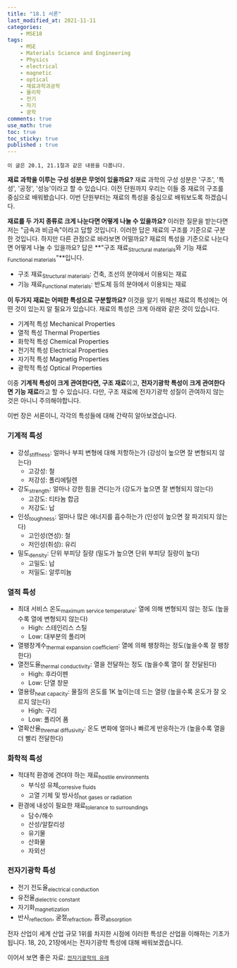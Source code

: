 ```yaml
---
title: "18.1 서론"
last_modified_at: 2021-11-11
categories:
    - MSE18
tags:
    - MSE
    - Materials Science and Engineering
    - Physics
    - electrical
    - magnetic
    - optical
    - 재료과학과공학
    - 물리학
    - 전기
    - 자기
    - 광학
comments: true
use_math: true
toc: true
toc_sticky: true
published : true
---
```


```
이 글은 20.1, 21.1절과 같은 내용을 다룹니다.
```

**재료 과학을 이루는 구성 성분은 무엇이 있을까요?** 재료 과학의 구성 성분은 '구조', '특성', '공정', '성능'이라고 할 수 있습니다. 
이전 단원까지 우리는 이들 중 재료의 구조를 중심으로 배워봤습니다. 이번 단원부터는 재료의 특성을 중심으로 배워보도록 하겠습니다.

**재료를 두 가지 종류로 크게 나눈다면 어떻게 나눌 수 있을까요?** 이러한 질문을 받는다면 저는 "금속과 비금속"이라고 답할 것입니다. 이러한 답은 재료의 구조를 기준으로 구분한 것입니다. 하지만 다른 관점으로 바라보면 어떨까요? 재료의 특성을 기준으로 나눈다면 어떻게 나눌 수 있을까요? 답은 **"구조 재료<sub>Structural materials</sub>와 기능 재료<sub>Functional materials</sub>"**입니다.

 - 구조 재료<sub>Structural materials</sub>: 건축, 조선의 분야에서 이용되는 재료
 - 기능 재료<sub>Functional materials</sub>: 반도체 등의 분야에서 이용되는 재료

**이 두가지 재료는 어떠한 특성으로 구분할까요?** 이것을 알기 위해선 재료의 특성에는 어떤 것이 있는지 알 필요가 있습니다. 재료의 특성은 크게 아래와 같은 것이 있습니다.

- 기계적 특성 Mechanical Properties
- 열적 특성 Thermal Properties
- 화학적 특성 Chemical Properties
- 전기적 특성 Electrical Properties
- 자기적 특성 Magnetig Properties
- 광학적 특성 Optical Properties

이중 **기계적 특성이 크게 관여한다면, 구조 재료**이고, **전자기광학 특성이 크게 관여한다면 기능 재료**라고 할 수 있습니다. 다만, 구조 재료에 전자기광학 성질이 관여하지 않는것은 아니니 주의해야합니다.

이번 장은 서론이니, 각각의 특성들에 대해 간략히 알아보겠습니다.

<h3>기계적 특성</h3>

- 강성<sub>stiffness</sub>: 얼마나 부피 변형에 대해 저항하는가 (강성이 높으면 잘 변형되지 않는다)
    - 고강성: 철
    - 저강성: 폴리에틸렌
- 강도<sub>strength</sub>: 얼마나 강한 힘을 견디는가 (강도가 높으면 잘 변형되지 않는다)
    - 고강도: 티타늄 합금
    - 저강도: 납
- 인성<sub>toughness</sub>: 얼마나 많은 에너지를 흡수하는가 (인성이 높으면 잘 파괴되지 않는다)
    - 고인성(연성): 철
    - 저인성(취성): 유리
- 밀도<sub>density</sub>: 단위 부피당 질량 (밀도가 높으면 단위 부피당 질량이 높다)
    - 고밀도: 납
    - 저밀도: 알루미늄

<h3>열적 특성</h3>

- 최대 서비스 온도<sub>maximum service temperature</sub>: 열에 의해 변형되지 않는 정도 (높을수록 열에 변형되지 않는다)
    - High: 스테인리스 스틸
    - Low: 대부분의 폴리머
- 열팽창계수<sub>thermal expansion coefficient</sub>: 열에 의해 팽창하는 정도(높을수록 잘 팽창한다)
- 열전도율<sub>thermal conductivity</sub>: 열을 전달하는 정도 (높을수록 열이 잘 전달된다)
    - High: 후라이펜
    - Low: 단열 창문
- 열용량<sub>heat capacity</sub>: 물질의 온도를 1K 높이는데 드는 열량 (높을수록 온도가 잘 오르지 않는다)
    - High: 구리
    - Low: 폴리어 폼
- 열확산율<sub>thremal diffusivity</sub>: 온도 변화에 얼마나 빠르게 반응하는가 (높을수록 열을 더 빨리 전달한다)

<h3>화학적 특성</h3>

- 적대적 환경에 견뎌야 하는 재료<sub>hostile environments</sub>
    - 부식성 유체<sub>corresive fluids</sub>
    - 고열 기체 및 방사성<sub>hot gases or radiation</sub>
- 환경에 내성이 필요한 재료<sub>tolerance to surroundings</sub>
    - 담수/해수
    - 산성/알칼리성
    - 유기물
    - 산화물
    - 자외선

<h3>전자기광학 특성</h3>

- 전기 전도율<sub>electrical conduction</sub>
- 유전율<sub>dielectric constant</sub>
- 자기화<sub>magnetization</sub>
- 반사<sub>reflection</sub>, 굴절<sub>refraction</sub>, 흡광<sub>absorption</sub>

전자 산업이 세계 산업 규모 1위를 차지한 시점에 이러한 특성은 산업을 이해하는 기초가 됩니다. 18, 20, 21장에서는 전자기광학 특성에 대해 배워보겠습니다.

이어서 보면 좋은 자료: [``전자기광학의 유래``](https://chemilk02.github.io/knowplus/k-01-OriginofOME)